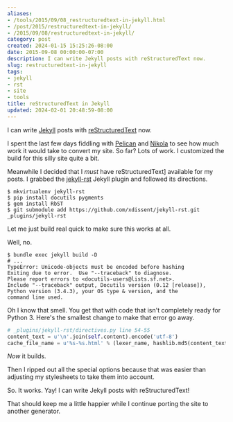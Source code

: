 ```yaml
---
aliases:
- /tools/2015/09/08_restructuredtext-in-jekyll.html
- /post/2015/restructuredtext-in-jekyll/
- /2015/09/08/restructuredtext-in-jekyll/
category: post
created: 2024-01-15 15:25:26-08:00
date: 2015-09-08 00:00:00-07:00
description: I can write Jekyll posts with reStructuredText now.
slug: restructuredtext-in-jekyll
tags:
- jekyll
- rst
- site
- tools
title: reStructuredText in Jekyll
updated: 2024-02-01 20:48:59-08:00
---
```


I can write [Jekyll](../../../card/Jekyll.md) posts with [reStructuredText](../../../card/reStructuredText.md) now.

<!--more-->

I spent the last few days fiddling with [Pelican](../../../card/Pelican.md) and [Nikola](../../../card/Nikola.md) to see how much work it would take to convert my site. So far? Lots of work. I  customized the build for this silly site quite a bit.

Meanwhile I decided that I *must* have reStructuredText\] available for my posts. I grabbed the [jekyll-rst](https://github.com/xdissent/jekyll-rst) Jekyll plugin and followed its directions.

````
$ mkvirtualenv jekyll-rst
$ pip install docutils pygments
$ gem install RbST
$ git submodule add https://github.com/xdissent/jekyll-rst.git _plugins/jekyll-rst
````

Let me just build real quick to make sure this works at all.

Well, no.

````
$ bundle exec jekyll build -D
# ...
TypeError: Unicode-objects must be encoded before hashing
Exiting due to error.  Use "--traceback" to diagnose.
Please report errors to <docutils-users@lists.sf.net>.
Include "--traceback" output, Docutils version (0.12 [release]),
Python version (3.4.3), your OS type & version, and the
command line used.
````

Oh I know that smell. You get that with code that isn't completely ready for Python 3. Here's the smallest change to make that error go away.

````python
# _plugins/jekyll-rst/directives.py line 54-55
content_text = u'\n'.join(self.content).encode('utf-8')
cache_file_name = u'%s-%s.html' % (lexer_name, hashlib.md5(content_text).hexdigest())
````

*Now* it builds.

Then I ripped out all the special options because that was easier than adjusting my stylesheets to take them into account.

So. It works. Yay! I can write Jekyll posts with reStructuredText!

That should keep me a little happier while I continue porting the site to another generator.